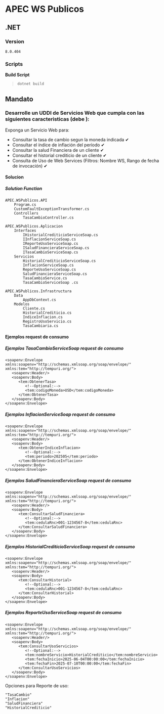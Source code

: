 # APEC WS Publicos

## .NET
### Version
`8.0.404`
### Scripts
**Build Script**
> `dotnet build`


## Mandato
### Desarrolle un UDDI de Servicios Web que cumpla con las siguientes caracteristicas (debe ):

Exponga un Servicio Web para:
- Consultar la tasa de cambio segun la moneda indicada ✔
- Consultar el índice de inflación del período ✔
- Consultar la salud Financiera de un cliente ✔
- Consultar el historial crediticio de un cliente ✔
- Consulta de Uso de Web Services (Filtros: Nombre WS, Rango de fecha de invocación) ✔

#### Solucion

##### Solution Function
```
APEC.WSPublicos.API
    Program.cs
    CustomFaultExceptionTransformer.cs
    Controllers
        TasaCambioController.cs

APEC.WSPublicos.Aplicacion
    Interfaces
        IHistorialCrediticioServiceSoap.cs
        IInflacionServiceSoap.cs
        IReporteUsoServiceSoap.cs
        ISaludFinancieraServiceSoap.cs
        ITasaCambioServiceSoap.cs
    Servicios
        HistorialCrediticioServiceSoap.cs
        InflacionServiceSoap.cs
        ReporteUsoServiceSoap.cs
        SaludFinancieraServiceSoap.cs
        TasaCambioService.cs
        TasaCambioServiceSoap .cs

APEC.WSPublicos.Infrastructura
    Data
        AppDbContext.cs
    Modelos
        Cliente.cs
        HistorialCrediticio.cs
        IndiceInflacion.cs
        RegistroUsoServicio.cs
        TasaCambiaria.cs
```

#### Ejemplos request de consumo
##### Ejemplos TasaCambioServiceSoap request de consumo

```
<soapenv:Envelope xmlns:soapenv="http://schemas.xmlsoap.org/soap/envelope/" xmlns:tem="http://tempuri.org/">
   <soapenv:Header/>
   <soapenv:Body>
      <tem:ObtenerTasa>
         <!--Optional:-->
         <tem:codigoMoneda>USD</tem:codigoMoneda>
      </tem:ObtenerTasa>
   </soapenv:Body>
</soapenv:Envelope>
```

##### Ejemplos InflacionServiceSoap request de consumo

```
<soapenv:Envelope xmlns:soapenv="http://schemas.xmlsoap.org/soap/envelope/" xmlns:tem="http://tempuri.org/">
   <soapenv:Header/>
   <soapenv:Body>
      <tem:ObtenerIndiceInflacion>
         <!--Optional:-->
         <tem:periodo>202505</tem:periodo>
      </tem:ObtenerIndiceInflacion>
   </soapenv:Body>
</soapenv:Envelope>
```

##### Ejemplos SaludFinancieraServiceSoap request de consumo

```
<soapenv:Envelope xmlns:soapenv="http://schemas.xmlsoap.org/soap/envelope/" xmlns:tem="http://tempuri.org/">
   <soapenv:Header/>
   <soapenv:Body>
      <tem:ConsultarSaludFinanciera>
         <!--Optional:-->
         <tem:cedulaRnc>001-1234567-8</tem:cedulaRnc>
      </tem:ConsultarSaludFinanciera>
   </soapenv:Body>
</soapenv:Envelope>
```
##### Ejemplos HistorialCrediticioServiceSoap request de consumo

```
<soapenv:Envelope xmlns:soapenv="http://schemas.xmlsoap.org/soap/envelope/" xmlns:tem="http://tempuri.org/">
   <soapenv:Header/>
   <soapenv:Body>
      <tem:ConsultarHistorial>
         <!--Optional:-->
         <tem:cedulaRnc>001-1234567-8</tem:cedulaRnc>
      </tem:ConsultarHistorial>
   </soapenv:Body>
</soapenv:Envelope>
```

##### Ejemplos ReporteUsoServiceSoap request de consumo

```
<soapenv:Envelope xmlns:soapenv="http://schemas.xmlsoap.org/soap/envelope/" xmlns:tem="http://tempuri.org/">
   <soapenv:Header/>
   <soapenv:Body>
      <tem:ConsultarUsoServicios>
         <!--Optional:-->
         <tem:nombreServicio>HistorialCrediticio</tem:nombreServicio>
         <tem:fechaInicio>2025-06-04T00:00:00</tem:fechaInicio>
         <tem:fechaFin>2025-07-10T00:00:00</tem:fechaFin>
      </tem:ConsultarUsoServicios>
   </soapenv:Body>
</soapenv:Envelope>
```

Opciones para Reporte de uso:

```
"TasaCambio"
"Inflacion"
"SaludFinanciera"
"HistorialCrediticio"
```



  
